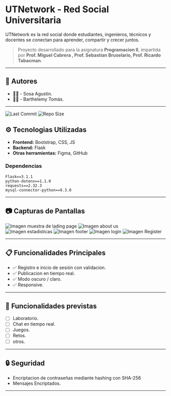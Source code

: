 # UTNetwork - Red Social Universitaria
UTNetwork es la red social donde estudiantes, ingenieros, técnicos y docentes se conectan para aprender, compartir y crecer juntos.
> Proyecto desarrollado para la asignatura **Programacion II**, impartida por **Prof. Miguel Cabrera , Prof. Sebastian Bruselario, Prof. Ricardo Tabacman**.

---

## 👥 Autores
- 👩‍💻 - Sosa Agustin.
- 👩‍💻 - Barthelemy Tomás.

---
![Last Commit](https://img.shields.io/github/last-commit/TomasB-Dev/utnetwork)
![Repo Size](https://img.shields.io/github/repo-size/TomasB-Dev/utnetwork)
## ⚙️ Tecnologias Utilizadas

- **Frontend:** Bootstrap, CSS, JS
- **Backend:** Flask
- **Otras herramientas:** Figma, GitHub
### Dependencias
```
Flask==3.1.1
python-dotenv==1.1.0
requests==2.32.3
mysql-connector-python==9.3.0

```

---

## 📷 Capturas de Pantallas
<img src="https://github.com/TomasB-Dev/utnetwork/blob/main/md_static/inicio.png" alt="Imagen muestra de lading page" />
<img src="https://github.com/TomasB-Dev/utnetwork/blob/main/md_static/inicio2.png" alt="Imagen about us" />
<img src="https://github.com/TomasB-Dev/utnetwork/blob/main/md_static/inicio3.png" alt="Imagen estadisticas" />
<img src="https://github.com/TomasB-Dev/utnetwork/blob/main/md_static/inicio4.png" alt="Imagen footer" />
<img src="https://github.com/TomasB-Dev/utnetwork/blob/main/md_static/login.png" alt="Imagen login" />
<img src="https://github.com/TomasB-Dev/utnetwork/blob/main/md_static/register.png" alt="Imagen Register" />

---

## 📋 Funcionalidades Principales
- ✅ Registro e inicio de sesión con validacion.
- ✅ Publicacion en tiempo real.
- ✅ Modo oscuro / claro.
- ✅ Responsive.

---

## 📌 Funcionalidades previstas

- [ ] Laboratorio.
- [ ] Chat en tiempo real.
- [ ] Juegos.
- [ ] Retos.
- [ ] otros.

---

## 🔒 Seguridad
- Encriptacion de contraseñas mediante hashing con SHA-256
- Mensajes Encriptados.

---